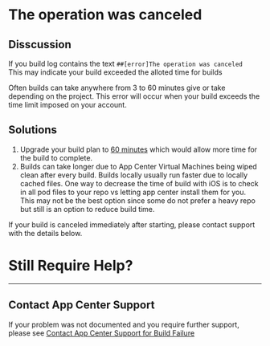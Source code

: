 # The operation was canceled

## Disscussion

If you build log contains the text `##[error]The operation was canceled `
This may indicate your build exceeded the alloted time for builds

Often builds can take anywhere from 3 to 60 minutes give or take depending on the project. This error will occur when your build exceeds the time limit imposed on your account.

## Solutions 
1. Upgrade your build plan to [60 minutes](https://docs.microsoft.com/en-us/appcenter/general/pricing#build-paid-tier) which would allow more time for the build to complete.
2. Builds can take longer due to App Center Virtual Machines being wiped clean after every build. Builds locally usually run faster due to  locally cached files. One way to decrease the time of build with iOS is to check in all pod files to your repo vs letting app center install them for you. This may not be the best option since some do not prefer a heavy repo but still is an option to reduce build time. 

If your build is canceled immediately after starting, please contact support with the details below.                         
    
# Still Require Help?
---
## Contact App Center Support
If your problem was not documented and you require further support, please see [Contact App Center Support for Build Failure](/ContactingAppCenterSupport)